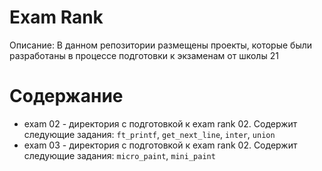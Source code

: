 # Exam Rank #

Описание: В данном репозитории размещены проекты, которые были разработаны в процессе подготовки к экзаменам от школы 21


# Содержание #

* exam 02 - директория с подготовкой к exam rank 02. Содержит следующие задания: `ft_printf`, `get_next_line`, `inter`, `union`
* exam 03 - директория с подготовкой к exam rank 02. Содержит следующие задания: `micro_paint`, `mini_paint`
